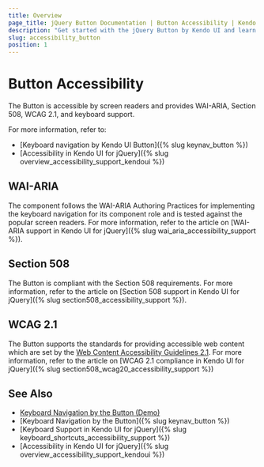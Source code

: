 ```yaml
---
title: Overview
page_title: jQuery Button Documentation | Button Accessibility | Kendo UI
description: "Get started with the jQuery Button by Kendo UI and learn about its accessibility support for WAI-ARIA, Section 508, and WCAG 2.1."
slug: accessibility_button
position: 1
---
```


# Button Accessibility

The Button is accessible by screen readers and provides WAI-ARIA, Section 508, WCAG 2.1, and keyboard support.

For more information, refer to:
* [Keyboard navigation by Kendo UI Button]({% slug keynav_button %})
* [Accessibility in Kendo UI for jQuery]({% slug overview_accessibility_support_kendoui %})

## WAI-ARIA

The component follows the WAI-ARIA Authoring Practices for implementing the keyboard navigation for its component role and is tested against the popular screen readers. For more information, refer to the article on [WAI-ARIA support in Kendo UI for jQuery]({% slug wai_aria_accessibility_support %}).

## Section 508

The Button is compliant with the Section 508 requirements. For more information, refer to the article on [Section 508 support in Kendo UI for jQuery]({% slug section508_accessibility_support %}).

## WCAG 2.1

The Button supports the standards for providing accessible web content which are set by the [Web Content Accessibility Guidelines 2.1](https://www.w3.org/TR/WCAG/). For more information, refer to the article on [WCAG 2.1 compliance in Kendo UI for jQuery]({% slug section508_wcag20_accessibility_support %})

## See Also

* [Keyboard Navigation by the Button (Demo)](https://demos.telerik.com/kendo-ui/button/keyboard-navigation)
* [Keyboard Navigation by the Button]({% slug keynav_button %})
* [Keyboard Support in Kendo UI for jQuery]({% slug keyboard_shortcuts_accessibility_support %})
* [Accessibility in Kendo UI for jQuery]({% slug overview_accessibility_support_kendoui %})
